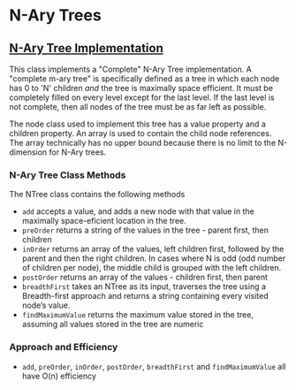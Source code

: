 # N-Ary Trees

## [N-Ary Tree Implementation](challenges/nAryTree/n-tree.js)
This class implements a "Complete" N-Ary Tree implementation. A "complete m-ary tree" is specifically defined as a tree in which each node has 0 to 'N' children _and_ the tree is maximally space efficient. It must be completely filled on every level except for the last level. If the last level is not complete, then all nodes of the tree must be as far left as possible.

The node class used to implement this tree has a value property and a children property. An array is used to contain the child node references. The array technically has no upper bound because there is no limit to the N-dimension for N-Ary trees.

### N-Ary Tree Class Methods
The NTree class contains the following methods
- `add` accepts a value, and adds a new node with that value in the maximally space-eficient location in the tree.
- `preOrder` returns a string of the values in the tree - parent first, then children
- `inOrder` returns an array of the values, left children first, followed by the parent and then the right children. In cases where N is odd (odd number of children per node), the middle child is grouped with the left children.
- `postOrder` returns an array of the values - children first, then parent
- `breadthFirst` takes an NTree as its input, traverses the tree using a Breadth-first approach and returns a string containing every visited node’s value.
- `findMaximumValue` returns the maximum value stored in the tree, assuming all values stored in the tree are numeric

### Approach and Efficiency
- `add`, `preOrder`, `inOrder`, `postOrder`, `breadthFirst` and `findMaximumValue` all have O(n) efficiency
